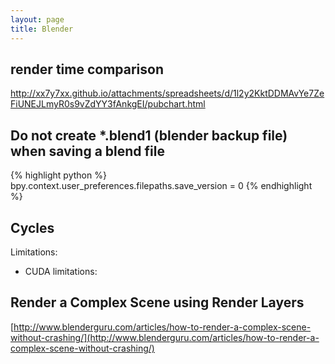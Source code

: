 ```yaml
---
layout: page
title: Blender
---
```


## render time comparison

http://xx7y7xx.github.io/attachments/spreadsheets/d/1l2y2KktDDMAvYe7ZeFiUNEJLmyR0s9vZdYY3fAnkgEI/pubchart.html

## Do not create *.blend1 (blender backup file) when saving a blend file

{% highlight python %}
bpy.context.user_preferences.filepaths.save_version = 0
{% endhighlight %}

## Cycles

Limitations:

- CUDA limitations: 

## Render a Complex Scene using Render Layers

[http://www.blenderguru.com/articles/how-to-render-a-complex-scene-without-crashing/](http://www.blenderguru.com/articles/how-to-render-a-complex-scene-without-crashing/)